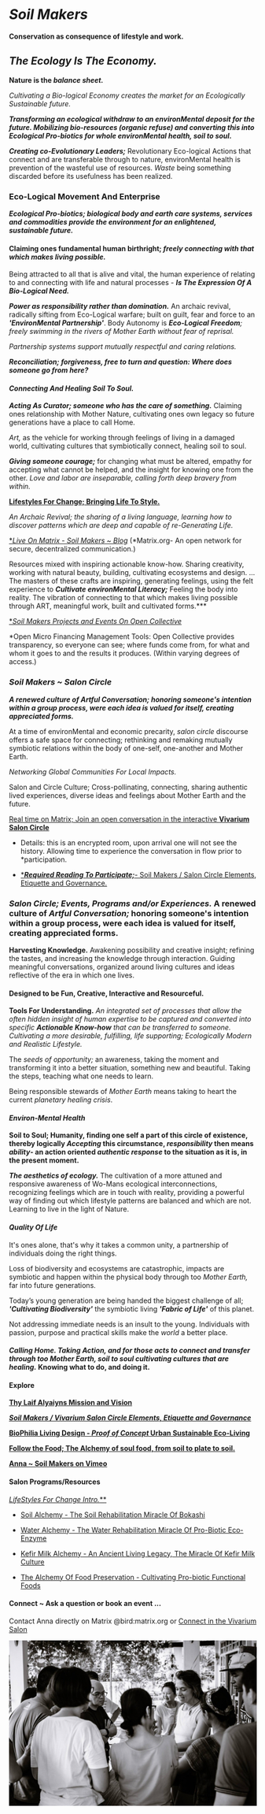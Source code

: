 # *Soil Makers*

**Conservation as consequence of lifestyle and work.**

## *The Ecology Is The Economy.*
**Nature is the *balance sheet.***

*Cultivating a *Bio-logical Economy* creates the market for an *Ecologically Sustainable* future.*

***Transforming an ecological withdraw to an environMental deposit for the future. Mobilizing bio-resources (organic refuse) and converting this into Ecological Pro-biotics for whole environMental health, soil to soul.***

***Creating co-Evolutionary Leaders;*** Revolutionary Eco-logical Actions that connect and are transferable through to nature, environMental health is prevention of the wasteful use of resources. *Waste* being something discarded before its usefulness has been realized.

### Eco-Logical Movement And Enterprise

***Ecological Pro-biotics; biological body and earth care systems, services and commodities provide the environment for an enlightened, sustainable future.***

#### Claiming ones fundamental human birthright; *freely connecting with that which makes living possible.*
Being attracted to all that is alive and vital, the human experience of relating to and connecting with life and natural processes - ***Is The Expression Of A Bio-Logical Need.***

***Power as responsibility rather than domination.*** An archaic revival, radically sifting from Eco-Logical warfare; built on guilt, fear and force to an ***'EnvironMental Partnership'***. Body Autonomy is ***Eco-Logical Freedom**; freely swimming in the rivers of Mother Earth without fear of reprisal.*

*Partnership systems support mutually respectful and caring relations.*

***Reconciliation; forgiveness, free to turn and question: Where does someone go from here?***

#### *Connecting And Healing Soil To Soul.*

***Acting As Curator; someone who has the care of something.*** Claiming ones relationship with Mother Nature, cultivating ones own legacy so future generations have a place to call Home.

*Art,* as the vehicle for working through feelings of living in a damaged world, cultivating cultures that symbiotically connect, healing soil to soul.

***Giving someone courage;*** for changing what must be altered, empathy for accepting what cannot be helped, and the insight for knowing one from the other. *Love and labor are inseparable, calling forth deep bravery from within.*

[**Lifestyles For Change; Bringing Life To Style.**](./lifeStylesForChange/lifeStylesForChangeIntro.md)

*An Archaic Revival; the sharing of a living language, learning how to discover patterns which are deep and capable of re-Generating Life.*

[**Live On *Matrix - Soil Makers ~ *Blog***](https://matrix.to/#/!EwezVvVjpxKVCMIuRM:matrix.org?via=matrix.org&via=kde.org&via=converser.eu)
(*Matrix.org- An open network for secure, decentralized communication.)

Resources mixed with inspiring actionable know-how. Sharing creativity, working with natural beauty, building, cultivating ecosystems and design. ... The masters of these crafts are inspiring, generating feelings, using the felt experience to ***Cultivate environMental Literacy;*** Feeling the body into reality. The vibration of connecting to that which makes living possible through ART, meaningful work, built and cultivated forms.***

[**Soil Makers Projects and Events On *Open Collective**](https://opencollective.com/soil-makers)

*Open Micro Financing Management Tools: Open Collective provides transparency, so everyone can see; where funds come from, for what and whom it goes to and the results it produces. (Within varying degrees of access.)

### *Soil Makers ~ *Salon Circle**

***A renewed culture of Artful Conversation; honoring someone's intention within a group process, were each idea is valued for itself, creating appreciated forms.***

At a time of environMental and economic precarity, *salon circle* discourse offers a safe space for connecting; rethinking and remaking mutually symbiotic relations within the body of one-self, one-another and Mother Earth.

*Networking Global Communities For Local Impacts.*

Salon and Circle Culture; Cross-pollinating, connecting, sharing authentic lived experiences, diverse ideas and feelings about Mother Earth and the future.

[Real time on Matrix; Join an open conversation in the interactive **Vivarium Salon Circle**](https://matrix.to/#/!LSpVaMCiYQehpJONFF:matrix.org?via=matrix.org&via=t2bot.io&via=stux.chat)
- Details: this is an encrypted room, upon arrival one will not see the history. Allowing time to experience the conversation in flow prior to *participation.

- [****Required Reading To Participate;***- Soil Makers / Salon Circle Elements, Etiquette and Governance.](./lifeStylesForChange/soilMakersSalonCircleElements.md)

### *Salon Circle; Events, Programs and/or Experiences.* A renewed culture of *Artful Conversation;* honoring someone's intention within a group process, were each idea is valued for itself, creating appreciated forms.

**Harvesting Knowledge.**
Awakening possibility and creative insight; refining the tastes, and increasing the knowledge through interaction. Guiding meaningful conversations, organized around living cultures and ideas reflective of the era in which one lives.

#### Designed to be Fun, Creative, Interactive and Resourceful.

**Tools For Understanding.**
*An integrated set of processes that allow the often hidden insight of human expertise to be captured and converted into specific **Actionable Know-how** that can be transferred to someone. Cultivating a more desirable, fulfilling, life supporting; Ecologically Modern and Realistic Lifestyle.*

The *seeds of opportunity;* an awareness, taking the moment and transforming it into a better situation, something new and beautiful. Taking the steps, teaching what one needs to learn.

Being responsible stewards of *Mother Earth* means taking to heart the current *planetary healing crisis*.

#### *Environ-Mental Health*

**Soil to Soul; Humanity, finding one self a part of this circle of existence, thereby logically *Accepting* this circumstance, *responsibility* then means *ability*- an action oriented *authentic response* to the situation as it is, in the present moment.**

***The aesthetics of ecology.*** The cultivation of a more attuned and responsive awareness of Wo-Mans ecological interconnections, recognizing feelings which are in touch with reality, providing a powerful way of finding out which lifestyle patterns are balanced and which are not. Learning to live in the light of Nature.

#### *Quality Of Life*

It's ones alone, that's why it takes a common unity, a partnership of individuals doing the right things.

Loss of biodiversity and ecosystems are catastrophic, impacts are symbiotic and happen within the physical body through too *Mother Earth,* far into future generations.

Today’s young generation are being handed the biggest challenge of all; ***'Cultivating Biodiversity'*** the symbiotic living ***'Fabric of Life'*** of this planet.

Not addressing immediate needs is an insult to the young. Individuals with passion, purpose and practical skills make the *world* a better place.

#### *Calling Home. Taking Action, and for those acts to connect and transfer through too Mother Earth, soil to soul cultivating cultures that are healing.* Knowing what to do, and doing it.

#### Explore

[**Thy Laif Alyaiyns Mission and Vision**](./thyLaifAlaiyns.md)

[***Soil Makers / Vivarium Salon Circle Elements, Etiquette and Governance***](./lifeStylesForChange/soilMakersSalonCircleElements.md)

[**BioPhilia Living Design - *Proof of Concept* Urban Sustainable Eco-Living**](./bioPhiliaLivingDesignProofOfConcept/creativeEcoLivingProofOfConcept.md)

[**Follow the Food; The Alchemy of soul food, from soil to plate to soil.**](./soulFood/followTheFood.md)

[**Anna ~ Soil Makers on Vimeo**](https://vimeo.com/soilmakers)

#### Salon Programs/Resources

[***Life*Styles* For Change Intro.***](./lifeStylesForChange/lifeStylesForChangeIntro.md)

- [Soil Alchemy - The Soil Rehabilitation Miracle Of Bokashi](./lifeStylesForChange/soilAlchemy.md)

- [Water Alchemy - The Water Rehabilitation Miracle Of Pro-Biotic Eco-Enzyme](./lifeStylesForChange/waterAlchemy.md)

- [Kefir Milk Alchemy - An Ancient Living Legacy, The Miracle Of Kefir Milk Culture](./lifeStylesForChange/kefirMilkAlchemy.md)

- [The Alchemy Of Food Preservation - Cultivating Pro-biotic Functional Foods](./lifeStylesForChange/lactoFermentbBasicMethod.md)

#### Connect ~ Ask a question or book an event ...
Contact Anna directly on Matrix @bird:matrix.org or [Connect in the Vivarium Salon](https://matrix.to/#/!LSpVaMCiYQehpJONFF:matrix.org)

![Bokashi Program](./eventGallery/bokashiProgram_web.jpg)
